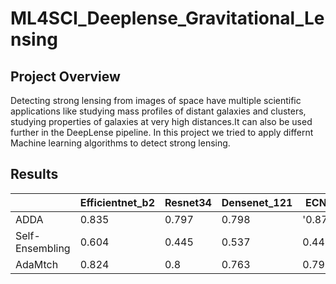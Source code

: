 # ML4SCI_Deeplense_Gravitational_Lensing

## Project Overview
Detecting strong lensing from images of space have multiple scientific applications like studying mass profiles of distant galaxies and clusters,
studying properties of galaxies at very high distances.It can also be used further in the DeepLense pipeline.
In this project we tried to apply differnt Machine learning algorithms to detect strong lensing.


## Results

|                | Efficientnet_b2  | Resnet34  |  Densenet_121 |  ECNN  |
| -------------  | ---------------  | --------  |  ------------ |  ----- |
| ADDA           |        0.835     |   0.797   |     0.798     | '0.879'|
| Self-Ensembling|        0.604     |   0.445   |     0.537     |  0.449 |
| AdaMtch        |        0.824     |   0.8     |     0.763     |  0.795 |
             